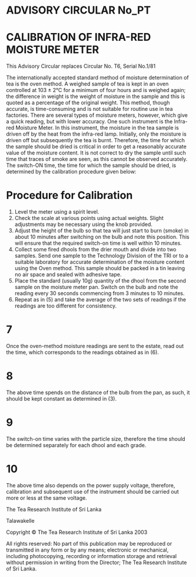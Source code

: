 # ADVISORY CIRCULAR No_PT

# CALIBRATION OF INFRA-RED MOISTURE METER

This Advisory Circular replaces Circular No. T6, Serial No.1/81

The internationally accepted standard method of moisture determination of tea is the oven method. A weighed sample of tea is kept in an oven controlled at 103 ± 2°C for a minimum of four hours and is weighed again; the difference in weight is the weight of moisture in the sample and this is quoted as a percentage of the original weight. This method, though accurate, is time-consuming and is not suitable for routine use in tea factories. There are several types of moisture meters, however, which give a quick reading, but with lower accuracy. One such instrument is the Infra-red Moisture Meter. In this instrument, the moisture in the tea sample is driven off by the heat from the infra-red lamp. Initially, only the moisture is driven off but subsequently the tea is burnt. Therefore, the time for which the sample should be dried is critical in order to get a reasonably accurate value of the moisture content. It is not correct to dry the sample until such time that traces of smoke are seen, as this cannot be observed accurately. The switch-ON time, the time for which the sample should be dried, is determined by the calibration procedure given below:

# Procedure for Calibration

1. Level the meter using a spirit level.
2. Check the scale at various points using actual weights. Slight adjustments may be necessary using the knob provided.
3. Adjust the height of the bulb so that tea will just start to burn (smoke) in about 10 minutes after switching on the bulb and note this position. This will ensure that the required switch-on time is well within 10 minutes.
4. Collect some fired dhools from the drier mouth and divide into two samples. Send one sample to the Technology Division of the TRI or to a suitable laboratory for accurate determination of the moisture content using the Oven method. This sample should be packed in a tin leaving no air space and sealed with adhesive tape.
5. Place the standard (usually 10g) quantity of the dhool from the second sample on the moisture meter pan. Switch on the bulb and note the reading every 30 seconds commencing from 3 minutes to 10 minutes.
6. Repeat as in (5) and take the average of the two sets of readings if the readings are too different for consistency.
# 7

Once the oven-method moisture readings are sent to the estate, read out the time, which corresponds to the readings obtained as in (6).

# 8

The above time spends on the distance of the bulb from the pan, as such, it should be kept constant as determined in (3).

# 9

The switch-on time varies with the particle size, therefore the time should be determined separately for each dhool and each grade.

# 10

The above time also depends on the power supply voltage, therefore, calibration and subsequent use of the instrument should be carried out more or less at the same voltage.

The Tea Research Institute of Sri Lanka

Talawakelle

Copyright © The Tea Research Institute of Sri Lanka 2003

All rights reserved: No part of this publication may be reproduced or transmitted in any form or by any means; electronic or mechanical, including photocopying, recording or information storage and retrieval without permission in writing from the Director; The Tea Research Institute of Sri Lanka.